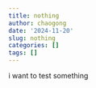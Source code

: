 ```yaml
---
title: nothing
author: chaogong
date: '2024-11-20'
slug: nothing
categories: []
tags: []
---
```


i want to test something